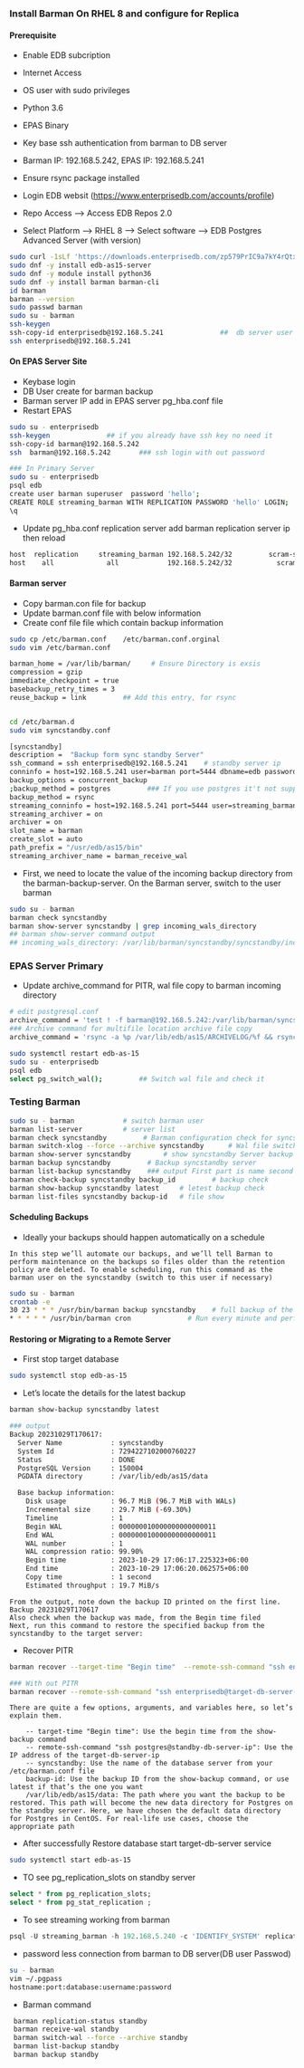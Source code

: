 ### Install Barman On RHEL 8 and configure for Replica

#### Prerequisite
- Enable EDB subcription
- Internet Access 
- OS user with sudo privileges
- Python 3.6
- EPAS Binary 
- Key base ssh authentication from barman to DB server
- Barman IP: 192.168.5.242, EPAS IP: 192.168.5.241
- Ensure rsync package installed 


- Login EDB websit (https://www.enterprisedb.com/accounts/profile) 
- Repo Access --> Access EDB Repos 2.0 
- Select Platform --> RHEL 8 --> Select software --> EDB Postgres Advanced Server (with version)
```sh
sudo curl -1sLf 'https://downloads.enterprisedb.com/zp579PrIC9a7kY4rQtxX63HAaXHtzeCA/enterprise/setup.rpm.sh' | sudo -E bash
sudo dnf -y install edb-as15-server
sudo dnf -y module install python36
sudo dnf -y install barman barman-cli
id barman
barman --version
sudo passwd barman
sudo su - barman
ssh-keygen
ssh-copy-id enterprisedb@192.168.5.241				##  db server user and pass
ssh enterprisedb@192.168.5.241
```
#### On EPAS Server Site 
- Keybase login 
- DB User create for barman backup
- Barman server IP add in EPAS server pg_hba.conf file 
- Restart EPAS
```sh
sudo su - enterprisedb
ssh-keygen				## if you already have ssh key no need it 
ssh-copy-id barman@192.168.5.242
ssh  barman@192.168.5.242       ### ssh login with out password

### In Primary Server 
sudo su - enterprisedb 
psql edb 
create user barman superuser  password 'hello';
CREATE ROLE streaming_barman WITH REPLICATION PASSWORD 'hello' LOGIN;
\q
```
- Update pg_hba.conf replication server add barman replication server ip then reload 
```sh
host  replication     streaming_barman 192.168.5.242/32         scram-sha-256
host    all             all            192.168.5.242/32           scram-sha-256
```

#### Barman server 
- Copy barman.con file for backup 
- Update barman.conf file with below information
- Create conf file file which contain backup information
```sh
sudo cp /etc/barman.conf	/etc/barman.conf.orginal
sudo vim /etc/barman.conf

barman_home = /var/lib/barman/     # Ensure Directory is exsis
compression = gzip
immediate_checkpoint = true
basebackup_retry_times = 3
reuse_backup = link         ## Add this entry, for rsync 


cd /etc/barman.d
sudo vim syncstandby.conf

[syncstandby]
description =  "Backup form sync standby Server"
ssh_command = ssh enterprisedb@192.168.5.241    # standby server ip
conninfo = host=192.168.5.241 user=barman port=5444 dbname=edb password=hello  # standby server info
backup_options = concurrent_backup
;backup_method = postgres         ### If you use postgres it't not support reuse_backup = link
backup_method = rsync
streaming_conninfo = host=192.168.5.241 port=5444 user=streaming_barman dbname=edb password=hello  # standby server info
streaming_archiver = on
archiver = on
slot_name = barman
create_slot = auto
path_prefix = "/usr/edb/as15/bin"
streaming_archiver_name = barman_receive_wal
```
- First, we need to locate the value of the incoming backup directory from the barman-backup-server. On the Barman server, switch to the user barman
```sh
sudo su - barman
barman check syncstandby 
barman show-server syncstandby | grep incoming_wals_directory
## barman show-server command output
## incoming_wals_directory: /var/lib/barman/syncstandby/syncstandby/incoming
```

### EPAS Server Primary 
- Update archive_command for PITR, wal file copy to barman incoming directory 
```sh
# edit postgresql.conf
archive_command = 'test ! -f barman@192.168.5.242:/var/lib/barman/syncstandby/syncstandby/incoming/%f && rsync -a %p barman@192.168.5.242:/var/lib/barman/syncstandby/syncstandby/incoming/%f'
### Archive command for multifile location archive file copy
archive_command = 'rsync -a %p /var/lib/edb/as15/ARCHIVELOG/%f && rsync -a %p barman@192.168.5.242:/var/lib/barman/syncstandby/syncstandby/incoming/%f && rsync -a %p enterprisedb@192.168.5.241:/var/lib/edb/as15/ARCHIVELOG/%f'

sudo systemctl restart edb-as-15
sudo su - enterprisedb 
psql edb 
select pg_switch_wal();	        ## Switch wal file and check it 
```
### Testing Barman 
```sh
sudo su - barman            # switch barman user 
barman list-server          # server list 
barman check syncstandby         # Barman configuration check for syncstandby
barman switch-xlog --force --archive syncstandby      # Wal file switch over
barman show-server syncstandby        # show syncstandby Server backup 
barman backup syncstandby         # Backup syncstandby server 
barman list-backup syncstandby    ### output First part is name second part is backup id
barman check-backup syncstandby backup_id         # backup check 
barman show-backup syncstandby latest     # letest backup check 
barman list-files syncstandby backup-id   # file show 

```

#### Scheduling Backups
- Ideally your backups should happen automatically on a schedule

```t
In this step we’ll automate our backups, and we’ll tell Barman to perform maintenance on the backups so files older than the retention policy are deleted. To enable scheduling, run this command as the barman user on the syncstandby (switch to this user if necessary)
```
```sh
sudo su - barman 
crontab -e
30 23 * * * /usr/bin/barman backup syncstandby    # full backup of the syncstandby every night at 11:30 PM
* * * * * /usr/bin/barman cron              # Run every minute and perform maintenance operations on both WAL files and base backup files.
```

#### Restoring or Migrating to a Remote Server

- First stop target database 
```sh
sudo systemctl stop edb-as-15
```
- Let’s locate the details for the latest backup
```sh
barman show-backup syncstandby latest

### output 
Backup 20231029T170617:
  Server Name            : syncstandby
  System Id              : 7294227102000760227
  Status                 : DONE
  PostgreSQL Version     : 150004
  PGDATA directory       : /var/lib/edb/as15/data

  Base backup information:
    Disk usage           : 96.7 MiB (96.7 MiB with WALs)
    Incremental size     : 29.7 MiB (-69.30%)
    Timeline             : 1
    Begin WAL            : 000000010000000000000011
    End WAL              : 000000010000000000000011
    WAL number           : 1
    WAL compression ratio: 99.90%
    Begin time           : 2023-10-29 17:06:17.225323+06:00
    End time             : 2023-10-29 17:06:20.062575+06:00
    Copy time            : 1 second
    Estimated throughput : 19.7 MiB/s

```
```t
From the output, note down the backup ID printed on the first line. Backup 20231029T170617
Also check when the backup was made, from the Begin time filed 
Next, run this command to restore the specified backup from the syncstandby to the target server:

```
- Recover PITR
```sh
barman recover --target-time "Begin time"  --remote-ssh-command "ssh enterprisedb@target-db-server-ip"   syncstandby   backup-id   /var/lib/edb/as15/data

### With out PITR
barman recover --remote-ssh-command "ssh enterprisedb@target-db-server-ip"   syncstandby   backup-id   /var/lib/edb/as15/data
```

```t
There are quite a few options, arguments, and variables here, so let’s explain them.

    -- target-time "Begin time": Use the begin time from the show-backup command
    -- remote-ssh-command "ssh postgres@standby-db-server-ip": Use the IP address of the target-db-server-ip
    -- syncstandby: Use the name of the database server from your /etc/barman.conf file
    backup-id: Use the backup ID from the show-backup command, or use latest if that’s the one you want
    /var/lib/edb/as15/data: The path where you want the backup to be restored. This path will become the new data directory for Postgres on the standby server. Here, we have chosen the default data directory for Postgres in CentOS. For real-life use cases, choose the appropriate path

```

- After successfully Restore database start target-db-server service 
```sh
sudo systemctl start edb-as-15
```
- TO see pg_replication_slots on standby server 
```sql
select * from pg_replication_slots;
select * from pg_stat_replication ;
```
- To see streaming working from barman
```sql
psql -U streaming_barman -h 192.168.5.240 -c 'IDENTIFY_SYSTEM' replication=1
```
- password less connection from barman to DB server(DB user Passwod)
```sh
su - barman
vim ~/.pgpass
hostname:port:database:username:password
```
- Barman command 
```sh
 barman replication-status standby
 barman receive-wal standby
 barman switch-wal --force --archive standby
 barman list-backup standby
 barman backup standby
```
